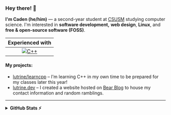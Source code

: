 ### Hey there! 👋

**I'm Caden (he/him)** — a second-year student at [CSUSM](https://www.csusm.edu) studying computer science. I'm interested in **software development,** **web design**, **Linux**, and **free & open-source software (FOSS)**.

| Experienced with |
| :---: |
| [![C++](https://skillicons.dev/icons?i=cpp)](https://skillicons.dev) | 

#### My projects:
- [lutrine/learncpp](https://github.com/lutrine/learncpp) – I'm learning C++ in my own time to be prepared for my classes later this year!
- [lutrine.dev](https://www.lutrine.dev) – I created a website hosted on [Bear Blog](https://bearblog.dev/) to house my contact information and random ramblings.

--- 

<details>
    <summary><b>GitHub Stats ⚡</b></summary>
    <br>
    <a href="https://github.com/anuraghazra/github-readme-stats">
        <img src="https://github-readme-stats.vercel.app/api?username=lutrine&title_color=539bf5&bg_color=22272e&text_color=cdd9e5&icon_color=539bf5&border_color=444c56&count_private=true" />
    </a>
    <a href="https://github.com/anuraghazra/github-readme-stats">
        <img src="https://github-readme-stats.vercel.app/api/top-langs/?username=lutrine&title_color=539bf5&bg_color=22272e&text_color=cdd9e5&icon_color=539bf5&border_color=444c56&count_private=true&layout=compact" />
    </a>
</details>

